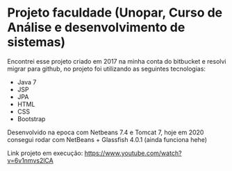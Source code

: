 # Projeto faculdade (Unopar, Curso de Análise e desenvolvimento de sistemas)

Encontrei esse projeto criado em 2017 na minha conta do bitbucket e resolvi migrar para github, no projeto foi utilizando as seguintes tecnologias:
- Java 7 
- JSP 
- JPA
- HTML
- CSS 
- Bootstrap

Desenvolvido na epoca com Netbeans 7.4 e Tomcat 7, hoje em 2020 consegui rodar com NetBeans + Glassfish 4.0.1 (ainda funciona hehe)

Link projeto em execução: https://www.youtube.com/watch?v=6v1nmvs2lCA
